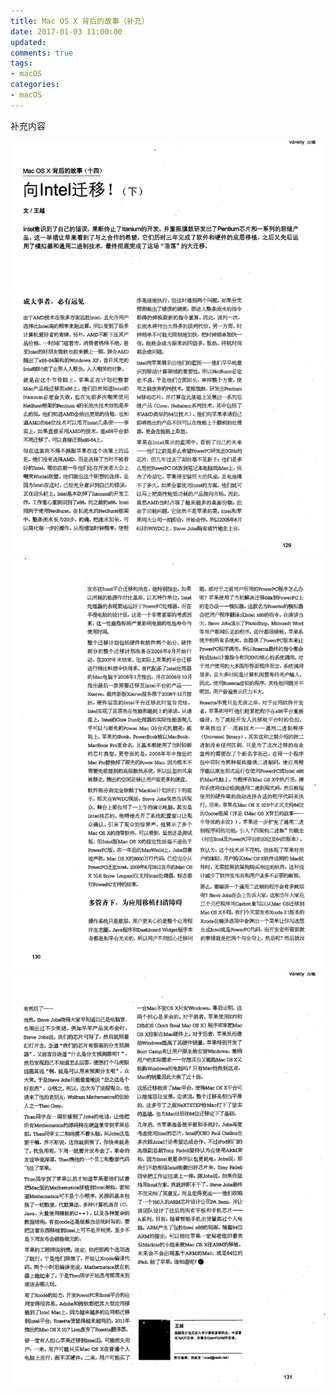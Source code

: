```yaml
---
title: Mac OS X 背后的故事（补充）
date: 2017-01-03 11:00:00
updated:
comments: true
tags:
- macOS
categories:
- macOS
---
```


补充内容

<!--more-->

![](/img/macOS001.gif)
![](/img/macOS002.gif)
![](/img/macOS003.gif)
